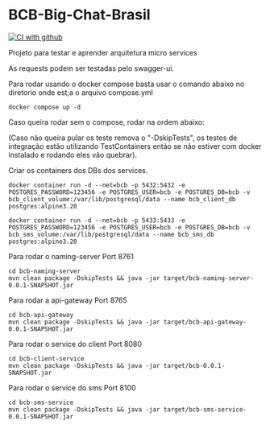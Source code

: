 # BCB-Big-Chat-Brasil
[![CI with github](https://github.com/TakahashixD/BCB-Big-Chat-Brasil-IRRAH/actions/workflows/docker-publish.yml/badge.svg)](https://github.com/TakahashixD/BCB-Big-Chat-Brasil-IRRAH/actions/workflows/docker-publish.yml)

Projeto para testar e aprender arquitetura micro services 

As requests podem ser testadas pelo swagger-ui.

Para rodar usando o docker compose basta usar o comando abaixo no diretorio onde est;a o arquivo compose.yml
```
docker compose up -d
```
Caso queira rodar sem o compose, rodar na ordem abaixo:

(Caso não queira pular os teste remova o "-DskipTests", os testes de integração estão utilizando TestContainers então se não estiver com docker instalado e rodando eles vão quebrar).

Criar os containers dos DBs dos services. 
```
docker container run -d --net=bcb -p 5432:5432 -e POSTGRES_PASSWORD=123456 -e POSTGRES_USER=bcb -e POSTGRES_DB=bcb -v bcb_client_volume:/var/lib/postgresql/data --name bcb_client_db postgres:alpine3.20
```
```
docker container run -d --net=bcb -p 5433:5433 -e POSTGRES_PASSWORD=123456 -e POSTGRES_USER=bcb -e POSTGRES_DB=bcb -v bcb_sms_volume:/var/lib/postgresql/data --name bcb_sms_db postgres:alpine3.20
```
Para rodar o naming-server Port 8761
```
cd bcb-naming-server
mvn clean package -DskipTests && java -jar target/bcb-naming-server-0.0.1-SNAPSHOT.jar
```

Para rodar a api-gateway Port 8765
```
cd bcb-api-gateway
mvn clean package -DskipTests && java -jar target/bcb-api-gateway-0.0.1-SNAPSHOT.jar
```

Para rodar o service do client Port 8080
```
cd bcb-client-service
mvn clean package -DskipTests && java -jar target/bcb-0.0.1-SNAPSHOT.jar
```

Para rodar o service do sms Port 8100
```
cd bcb-sms-service
mvn clean package -DskipTests && java -jar target/bcb-sms-service-0.0.1-SNAPSHOT.jar
```
